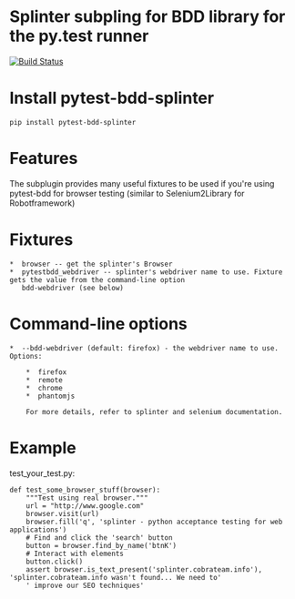 Splinter subpling for BDD library for the py.test runner
========================================================

[![Build Status](https://api.travis-ci.org/olegpidsadnyi/pytest-bdd-splinter.png)](https://travis-ci.org/olegpidsadnyi/pytest-bdd-splinter)

Install pytest-bdd-splinter
===========================

	pip install pytest-bdd-splinter

Features
========

The subplugin provides many useful fixtures to be used if you're using pytest-bdd for browser testing
(similar to Selenium2Library for Robotframework)

Fixtures
========

    *  browser -- get the splinter's Browser
    *  pytestbdd_webdriver -- splinter's webdriver name to use. Fixture gets the value from the command-line option
       bdd-webdriver (see below)

Command-line options
====================

    *  --bdd-webdriver (default: firefox) - the webdriver name to use. Options:

        *  firefox
        *  remote
        *  chrome
        *  phantomjs

        For more details, refer to splinter and selenium documentation.

Example
=======

test_your_test.py:

    def test_some_browser_stuff(browser):
        """Test using real browser."""
        url = "http://www.google.com"
        browser.visit(url)
        browser.fill('q', 'splinter - python acceptance testing for web applications')
        # Find and click the 'search' button
        button = browser.find_by_name('btnK')
        # Interact with elements
        button.click()
        assert browser.is_text_present('splinter.cobrateam.info'), 'splinter.cobrateam.info wasn't found... We need to'
        ' improve our SEO techniques'

